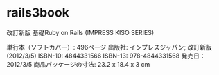 rails3book
==========
改訂新版 基礎Ruby on Rails (IMPRESS KISO SERIES)

単行本（ソフトカバー）: 496ページ
出版社: インプレスジャパン; 改訂新版 (2012/3/5)
ISBN-10: 4844331566
ISBN-13: 978-4844331568
発売日： 2012/3/5
商品パッケージの寸法: 23.2 x 18.4 x 3 cm
